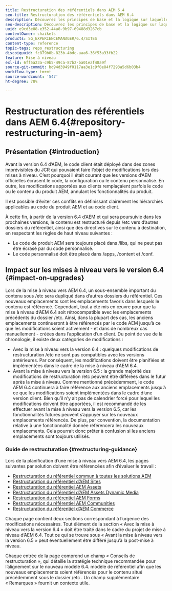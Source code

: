 ```yaml
---
title: Restructuration des référentiels dans AEM 6.4
seo-title: Restructuration des référentiels dans AEM 6.4
description: Découvrez les principes de base et la logique sur laquelle repose le reformatage des référentiels dans AEM 6.4
seo-description: Découvrez les principes de base et la logique sur laquelle repose le reformatage des référentiels dans AEM 6.4
uuid: e9cd3e88-e352-44a8-9b97-69488d3267cb
contentOwner: chaikels
products: SG_EXPERIENCEMANAGER/6.4/SITES
content-type: reference
topic-tags: repo_restructuring
discoiquuid: fc879b0b-823b-4bdc-aaa6-36f53a33fb22
feature: Mise à niveau
exl-id: 6ff5a23a-c9b5-49ca-87b2-ba01eaf48a9f
source-git-commit: bd94d3949f0117aa3e1c9f0e84f7293a5d6b03b4
workflow-type: tm+mt
source-wordcount: '547'
ht-degree: 78%

---
```


# Restructuration des référentiels dans AEM 6.4{#repository-restructuring-in-aem}

## Présentation {#introduction}

Avant la version 6.4 d’AEM, le code client était déployé dans des zones imprévisibles du JCR qui pouvaient faire l’objet de modifications lors des mises à niveau. C’est pourquoi il était courant que les versions d’AEM officielles écrasent le code, la configuration ou le contenu personnalisé. En outre, les modifications apportées aux clients remplaçaient parfois le code ou le contenu du produit AEM, annulant les fonctionnalités du produit.

Il est possible d’éviter ces conflits en définissant clairement les hiérarchies applicables au code du produit AEM et au code client.

À cette fin, à partir de la version 6.4 d’AEM et qui sera poursuivie dans les prochaines versions, le contenu est restructuré depuis /etc vers d’autres dossiers du référentiel, ainsi que des directives sur le contenu à destination, en respectant les règles de haut niveau suivantes :

* Le code de produit AEM sera toujours placé dans /libs, qui ne peut pas être écrasé par du code personnalisé.
* Le code personnalisé doit être placé dans /apps, /content et /conf.

## Impact sur les mises à niveau vers le version 6.4 {#impact-on-upgrades}

Lors de la mise à niveau vers AEM 6.4, un sous-ensemble important du contenu sous /etc sera dupliqué dans d’autres dossiers du référentiel. Ces nouveaux emplacements sont les emplacements favoris dans lesquels le contenu est référencé. Cependant, tout a été mis en œuvre pour que la mise à niveau d’AEM 6.4 soit rétrocompatible avec les emplacements précédents du dossier /etc. Ainsi, dans la plupart des cas, les anciens emplacements continueront à être référencés par le code AEM jusqu’à ce que les modifications soient activement - et dans de nombreux cas manuellement - créées dans l’application d’un client. Du point de vue de la chronologie, il existe deux catégories de modifications :

* Avec la mise à niveau vers la version 6.4 : quelques modifications de restructuration /etc ne sont pas compatibles avec les versions antérieures. Par conséquent, les modifications doivent être planifiées et implémentées dans le cadre de la mise à niveau d’AEM 6.4.
* Avant la mise à niveau vers la version 6.5 : la grande majorité des modifications de restructuration /etc peuvent être différées dans le futur après la mise à niveau. Comme mentionné précédemment, le code AEM 6.4 continuera à faire référence aux anciens emplacements jusqu’à ce que les modifications soient implémentées dans le cadre d’une version client. Bien qu’il n’y ait pas de calendrier forcé pour lequel les modifications doivent être apportées, il est recommandé de les effectuer avant la mise à niveau vers la version 6.5, car les fonctionnalités futures peuvent s’appuyer sur les nouveaux emplacements référencés. De plus, par convention, la documentation relative à une fonctionnalité donnée référencera les nouveaux emplacements. Cela pourrait donc prêter à confusion si les anciens emplacements sont toujours utilisés.

### Guide de restructuration {#restructuring-guidance}

Lors de la planification d’une mise à niveau vers AEM 6.4, les pages suivantes par solution doivent être référencées afin d’évaluer le travail :

* [Restructuration du référentiel commun à toutes les solutions AEM](/help/sites-deploying/all-repository-restructuring-in-aem-6-4.md)
* [Restructuration du référentiel d’AEM Sites](/help/sites-deploying/sites-repository-restructuring-in-aem-6-4.md)
* [Restructuration du référentiel AEM Assets](/help/sites-deploying/assets-repository-restructuring-in-aem-6-4.md)
* [Restructuration du référentiel d’AEM Assets Dynamic Media](/help/sites-deploying/dynamicmedia-repository-restructuring-in-aem-6-4.md)
* [Restructuration du référentiel AEM Forms](/help/sites-deploying/forms-repository-restructuring-in-aem-6-4.md)
* [Restructuration du référentiel AEM Communities](/help/sites-deploying/communities-repository-restructuring-in-aem-6-4.md)
* [Restructuration du référentiel d’AEM Commerce](/help/sites-deploying/ecommerce-repository-restructuring-in-aem-6-4.md)

Chaque page contient deux sections correspondant à l’urgence des modifications nécessaires. Tout élément de la section « Avec la mise à niveau vers la version 6.4 » doit être traité dans le cadre du projet de mise à niveau d’AEM 6.4. Tout ce qui se trouve sous « Avant la mise à niveau vers la version 6.5 » peut éventuellement être différé jusqu’à la post-mise à niveau.

Chaque entrée de la page comprend un champ « Conseils de restructuration », qui détaille la stratégie technique recommandée pour l’alignement sur le nouveau modèle 6.4.  modèle de référentiel afin que les nouveaux emplacements soient référencés pour le contenu situé précédemment sous le dossier /etc . Un champ supplémentaire « Remarques » fournit un contexte utile.
